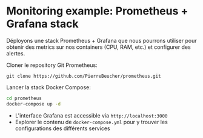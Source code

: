 # Monitoring example: Prometheus + Grafana stack

Déployons une stack Prometheus + Grafana que nous pourrons utiliser pour obtenir des metrics sur nos containers (CPU, RAM, etc.) et configurer des alertes. 

Cloner le repository Git Prometheus:

```
git clone https://github.com/PierreBeucher/prometheus.git
```

Lancer la stack Docker Compose:

```sh
cd prometheus
docker-compose up -d
```

- L'interface Grafana est accessible via `http://localhost:3000`
- Explorer le contenu de `docker-compose.yml` pour y trouver les configurations des différents services